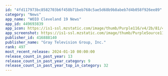 ```yaml
---
id: "4fd117973bc8582703b6f458b71beb768c5ae5d68b9b8abeb7d4b058f926ee89"
category: "News"
app_name: "WOIO Cleveland 19 News"
app_id: 449693839
app_icon: https://is1-ssl.mzstatic.com/image/thumb/Purple116/v4/2b/81/40/2b81409b-40b8-5693-4025-3c0020223921/AppIcon-1x_U007emarketing-0-7-0-0-85-220-0.png/1024x1024bb.png
app_screenshot: https://is1-ssl.mzstatic.com/image/thumb/PurpleSource116/v4/84/5e/90/845e9067-3ce9-0192-0691-a5296301d5f8/2de973fd-6dfd-4ede-8cab-979702ac88ac_ios_iphonexs_home.jpg/1242x2688bb.png
publisher_id: 416888140
publisher_name: "Gray Television Group, Inc."
rank: 497
most_recent_release: 2024-01-10 00:00:00
release_count_in_past_year: 13
release_count_in_past_year_category: 9
release_count_in_past_year_top_in_category: 32
---
```

